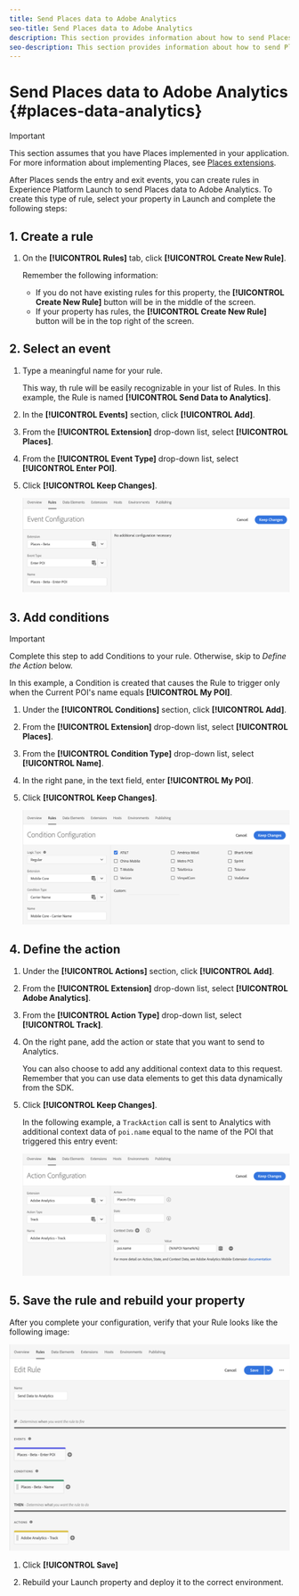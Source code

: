 ```yaml
---
title: Send Places data to Adobe Analytics
seo-title: Send Places data to Adobe Analytics
description: This section provides information about how to send Places data to Analytics.
seo-description: This section provides information about how to send Places data to Analytics. 
---
```


# Send Places data to Adobe Analytics {#places-data-analytics}


>[!IMPORTANT]
>
>This section assumes that you have Places implemented in your application. For more information about implementing Places, see [Places extensions](/help/places-ext-aep-sdks/places-extension/places-extension.md).

After Places sends the entry and exit events, you can create rules in Experience Platform Launch to send Places data to Adobe Analytics. To create this type of rule, select your property in Launch and complete the following steps:

## 1. Create a rule

1. On the **[!UICONTROL Rules]** tab, click **[!UICONTROL Create New Rule]**.

    Remember the following information:

    * If you do not have existing rules for this property, the **[!UICONTROL Create New Rule]** button will be in the middle of the screen.
    * If your property has rules, the **[!UICONTROL Create New Rule]** button will be in the top right of the screen.

## 2. Select an event

1. Type a meaningful name for your rule.

    This way, th rule will be easily recognizable in your list of Rules. In this example, the Rule is named **[!UICONTROL Send Data to Analytics]**.

2. In the **[!UICONTROL Events]** section, click **[!UICONTROL Add]**.

3. From the **[!UICONTROL Extension]** drop-down list, select **[!UICONTROL Places]**.

4. From the **[!UICONTROL Event Type]** drop-down list, select **[!UICONTROL Enter POI]**.

5. Click **[!UICONTROL Keep Changes]**.

   !["select an event"](/help/assets/pt-selectEvent.png)


## 3. Add conditions

>[!IMPORTANT]
>
>Complete this step to add Conditions to your rule. Otherwise, skip to *Define the Action* below.

In this example, a Condition is created that causes the Rule to trigger only when the Current POI's name equals **[!UICONTROL My POI]**.

1. Under the **[!UICONTROL Conditions]** section, click **[!UICONTROL Add]**.

2. From the **[!UICONTROL Extension]** drop-down list, select **[!UICONTROL Places]**.

3. From the **[!UICONTROL Condition Type]** drop-down list, select **[!UICONTROL Name]**.

4. In the right pane, in the text field, enter **[!UICONTROL My POI]**.

5. Click **[!UICONTROL Keep Changes]**.

   !["set a condition"](/help/assets/ad-setCondition.png)


## 4. Define the action

1. Under the **[!UICONTROL Actions]** section, click **[!UICONTROL Add]**.

2. From the **[!UICONTROL Extension]** drop-down list, select **[!UICONTROL Adobe Analytics]**.  

3. From the **[!UICONTROL Action Type]** drop-down list, select **[!UICONTROL Track]**.

4. On the right pane, add the action or state that you want to send to Analytics. 

    You can also choose to add any additional context data to this request. Remember that you can use data elements to get this data dynamically from the SDK.

5. Click **[!UICONTROL Keep Changes]**.

    In the following example, a `TrackAction` call is sent to Analytics with additional context data of `poi.name` equal to the name of the POI that triggered this entry event:

    !["set an action"](/help/assets/pt-setAction.png)

## 5. Save the rule and rebuild your property

After you complete your configuration, verify that your Rule looks like the following image:

!["rule is created"](/help/assets/pt-ruleComplete.png)

1. Click **[!UICONTROL Save]**

2. Rebuild your Launch property and deploy it to the correct environment.


